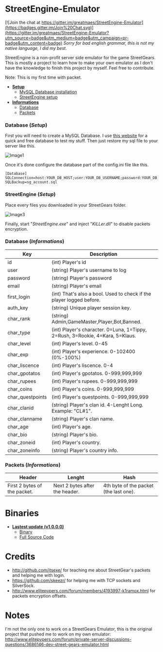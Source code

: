 # StreetEngine-Emulator

[![Join the chat at https://gitter.im/greatmaes/StreetEngine-Emulator](https://badges.gitter.im/Join%20Chat.svg)](https://gitter.im/greatmaes/StreetEngine-Emulator?utm_source=badge&utm_medium=badge&utm_campaign=pr-badge&utm_content=badge)
*Sorry for bad english grammar, this is not my native language, I did my best.*

StreetEngine is a non-profit server side emulator for the game StreetGears. This is mostly a project to learn how to make your own emulator as I don't have the knowledge to finish this project by myself. Feel free to contribute.

Note: This is my first time with packet.

- [**Setup**](#database-setup)
  - [MySQL Database installation](#database-setup)
  - [StreetEngine setup](#streetengine-setup)
- [**Informations**](#database-informations)
  - [Database](#database-informations)
  - [Packets](#packets-informations)

### Database (*Setup*)

First you will need to create a MySQL Database. I use [this website](http://www.freemysqlhosting.net/) for a quick and free database to test my stuff. Then just restore my sql file to your server like this.

![Image1](https://raw.githubusercontent.com/greatmaes/StreetEngine-Emulator/master/EngineAssets/Screenshots/Screenshot-2.jpg)

Once it's done configure the database part of the config.ini file like this.

```
[Database]
SQLConnection=host:YOUR_DB_HOST;user:YOUR_DB_USERNAME;password:YOUR_DB_PASSWORD;database:YOUR_DB_NAME;
SQLBackup=sg_account.sql
```

### StreetEngine (*Setup*)

Place every files you downloaded in your StreetGears folder.

![Image3](https://raw.githubusercontent.com/greatmaes/StreetEngine-Emulator/master/EngineAssets/Screenshots/Screenshot-4.jpg)

Finally, start "*StreetEngine.exe*" and inject "*KiLLer.dll*" to disable packets encryption.

### Database (*Informations*)
Key | Description
--- | -----------
id    | (int) Player's id
user   | (string) Player's username to log
password    | (string) Player's password
email   | (string) Player's email
first_login   | (int) That's also a bool. Used to check if the player logged before.
auth_key    | (string) Unique player session key.
char_rank   | (string) Admin,GameMaster,Player,Bot,Banned.
char_type   | (int) Player's character. 0=Luna, 1=Tippy, 2=Rush, 3=Rookie, 4=Kara, 5=Klaus.
char_level  | (int) Player's level. 0-45
char_exp    | (int) Player's experience. 0-102400 (0%-100%)
char_liscence   | (int) Player's liscence. 0-4
char_gpotatos   | (int) Player's gpotatos. 0-999,999,999
char_rupees   | (int) Player's rupees. 0-999,999,999
char_coins   | (int) Player's coins. 0-999,999,999
char_questpoints   | (int) Player's questpoints. 0-999,999,999
char_clanid   | (string) Player's clan id. 4-Lenght Long. Example: "CL#1". 
char_clanname   | (string) Player's clan name.
char_age    | (int) Player's age.
char_bio    | (string) Player's bio.
char_zoneid   | (int) Player's country.
char_zoneinfo   | (string) Player's country info.

### Packets (*Informations*)
Header | Lenght | Hash
------ | ------ | ----
First 2 bytes of the packet. | Next 2 bytes after the header. | 4th byte of the packet (the last one).

# Binaries
- [**Lastest update (v1.0.0.0)**](https://github.com/greatmaes/StreetEngine-Emulator/releases/tag/1.0.0.0)
  - [Binary](https://github.com/greatmaes/StreetEngine-Emulator/releases/download/1.0.0.0/StreetEngine-Emulator-Binary.rar)
  - [Full Source Code](https://github.com/greatmaes/StreetEngine-Emulator/releases/download/1.0.0.0/StreetEngine-Emulator-Full-Source.rar)

# Credits
- http://github.com/itsexe/ for teaching me about StreetGear's packets and helping me with login.
- https://github.com/skeezr/ for helping me with TCP sockets and SilverSock.
- http://www.elitepvpers.com/forum/members/4193997-k1ramox.html for packets encryption offsets. 

# Notes
I'm not the only one to work on a StreetGears Emulator, this is the original project that pushed me to work on my own emulator: http://www.elitepvpers.com/forum/private-server-discussions-questions/3686146-dev-street-gears-emulator.html

